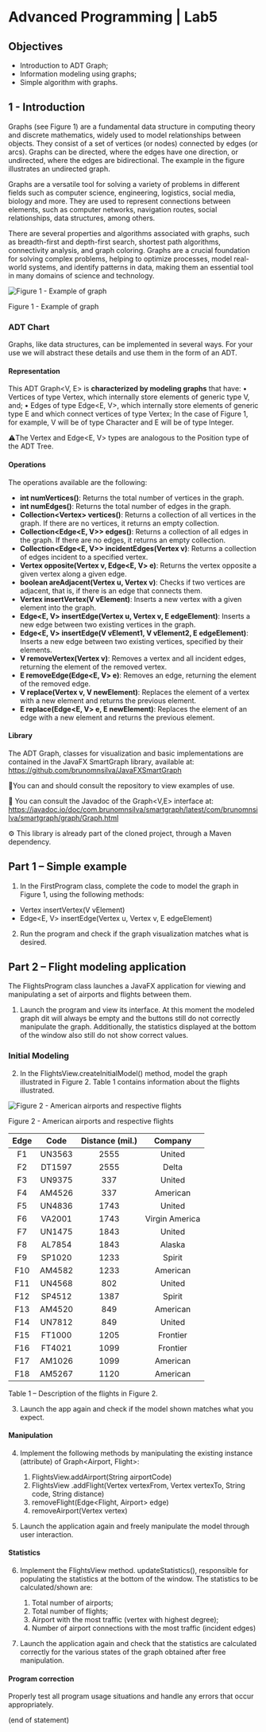 # Advanced Programming | Lab5

## Objectives
- Introduction to ADT Graph;
- Information modeling using graphs;
- Simple algorithm with graphs.

## 1 - Introduction

Graphs (see Figure 1) are a fundamental data structure in computing theory and discrete mathematics, widely used to model relationships between objects. They consist of a set of vertices (or nodes) connected by edges (or arcs). Graphs can be directed, where the edges have one direction, or undirected, where the edges are bidirectional. The example in the figure illustrates an undirected graph.

Graphs are a versatile tool for solving a variety of problems in different fields such as computer science, engineering, logistics, social media, biology and more. They are used to represent connections between elements, such as computer networks, navigation routes, social relationships, data structures, among others.

There are several properties and algorithms associated with graphs, such as breadth-first and depth-first search, shortest path algorithms, connectivity analysis, and graph coloring. Graphs are a crucial foundation for solving complex problems, helping to optimize processes, model real-world systems, and identify patterns in data, making them an essential tool in many domains of science and technology.

![Figure 1 - Example of graph](images/fig01.png)

Figure 1 - Example of graph

### ADT Chart

Graphs, like data structures, can be implemented in several ways. For your use we will abstract these details and use them in the form of an ADT.

#### Representation

This ADT Graph<V, E> is **characterized by modeling graphs** that have:
• Vertices of type Vertex<V>, which internally store elements of generic type V, and;
• Edges of type Edge<E, V>, which internally store elements of generic type E and which connect vertices of type Vertex<V>;
In the case of Figure 1, for example, V will be of type Character and E will be of type Integer.

⚠️The Vertex<V> and Edge<E, V> types are analogous to the Position<T> type of the ADT Tree.

#### Operations
The operations available are the following:
- **int numVertices()**: Returns the total number of vertices in the graph.
- **int numEdges()**: Returns the total number of edges in the graph.
- **Collection<Vertex<V>> vertices()**: Returns a collection of all vertices in the graph. If there are no vertices, it returns an empty collection.
- **Collection<Edge<E, V>> edges()**: Returns a collection of all edges in the graph. If there are no edges, it returns an empty collection.
- **Collection<Edge<E, V>> incidentEdges(Vertex<V> v)**: Returns a collection of edges incident to a specified vertex.
- **Vertex<V> opposite(Vertex<V> v, Edge<E, V> e)**: Returns the vertex opposite a given vertex along a given edge.
- **boolean areAdjacent(Vertex<V> u, Vertex<V> v)**: Checks if two vertices are adjacent, that is, if there is an edge that connects them.
- **Vertex<V> insertVertex(V vElement)**: Inserts a new vertex with a given element into the graph.
- **Edge<E, V> insertEdge(Vertex<V> u, Vertex<V> v, E edgeElement)**: Inserts a new edge between two existing vertices in the graph.
- **Edge<E, V> insertEdge(V vElement1, V vElement2, E edgeElement)**: Inserts a new edge between two existing vertices, specified by their elements.
- **V removeVertex(Vertex<V> v)**: Removes a vertex and all incident edges, returning the element of the removed vertex.
- **E removeEdge(Edge<E, V> e)**: Removes an edge, returning the element of the removed edge.
- **V replace(Vertex<V> v, V newElement)**: Replaces the element of a vertex with a new element and returns the previous element.
- **E replace(Edge<E, V> e, E newElement)**: Replaces the element of an edge with a new element and returns the previous element.

#### Library

The ADT Graph, classes for visualization and basic implementations are contained in the JavaFX SmartGraph library, available at:
https://github.com/brunomnsilva/JavaFXSmartGraph

🧐You can and should consult the repository to view examples of use.

📝 You can consult the Javadoc of the Graph<V,E> interface at:
https://javadoc.io/doc/com.brunomnsilva/smartgraph/latest/com/brunomnsilva/smartgraph/graph/Graph.html

⚙️ This library is already part of the cloned project, through a Maven dependency.

## Part 1 – Simple example
1. In the FirstProgram class, complete the code to model the graph in Figure 1, using the following methods:
- Vertex<V> insertVertex(V vElement)
- Edge<E, V> insertEdge(Vertex<V> u, Vertex<V> v, E edgeElement)

2. Run the program and check if the graph visualization matches what is desired.

## Part 2 – Flight modeling application

The FlightsProgram class launches a JavaFX application for viewing and manipulating a set of airports and flights between them.

1. Launch the program and view its interface. At this moment the modeled graph dit will always be empty and the buttons still do not correctly manipulate the graph. Additionally, the statistics displayed at the bottom of the window also still do not show correct values.

### Initial Modeling

2. In the FlightsView.createInitialModel() method, model the graph illustrated in Figure 2. Table 1 contains information about the flights illustrated.

![Figure 2 - American airports and respective flights](images/fig02.png)

Figure 2 - American airports and respective flights

| Edge |Code|Distance (mil.)|Company|
|:------:|:----:|:----:|:----:|
| F1 |UN3563|2555|United|
| F2 |DT1597|2555|Delta|
| F3 |UN9375|337|United|
| F4 |AM4526|337|American|
| F5 |UN4836|1743|United|
| F6 |VA2001|1743|Virgin America|
| F7 |UN1475|1843|United|
| F8 |AL7854|1843|Alaska|
| F9 |SP1020|1233|Spirit|
| F10 |AM4582|1233|American|
| F11 |UN4568|802|United|
| F12 |SP4512|1387|Spirit|
| F13 |AM4520|849|American|
| F14 |UN7812|849|United|
| F15 |FT1000|1205|Frontier|
| F16 |FT4021|1099|Frontier|
| F17 |AM1026|1099|American|
| F18 |AM5267|1120|American|

Table 1 – Description of the flights in Figure 2.

3. Launch the app again and check if the model shown matches what you expect.

#### Manipulation

4. Implement the following methods by manipulating the existing instance (attribute) of Graph<Airport, Flight>:

   1. FlightsView.addAirport(String airportCode)
   2. FlightsView .addFlight(Vertex<Airport> vertexFrom, Vertex<Airport> vertexTo, String code, String distance)
   3. removeFlight(Edge<Flight, Airport> edge)
   4. removeAirport(Vertex<Airport> vertex)

5. Launch the application again and freely manipulate the model through user interaction.

#### Statistics

6. Implement the FlightsView method. updateStatistics(), responsible for populating the statistics at the bottom of the window. The statistics to be calculated/shown are:

    1. Total number of airports;
    2. Total number of flights;
    3. Airport with the most traffic (vertex with highest degree);
    4. Number of airport connections with the most traffic (incident edges)

7. Launch the application again and check that the statistics are calculated correctly for the various states of the graph obtained after free manipulation.

#### Program correction

Properly test all program usage situations and handle any errors that occur appropriately.

(end of statement)